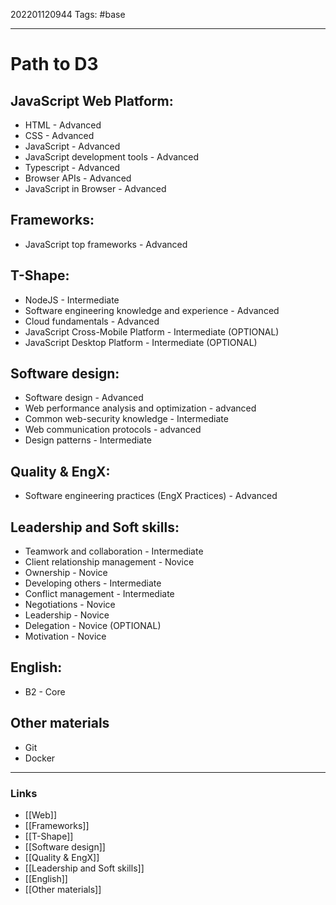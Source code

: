202201120944
Tags: #base 

--- 
# Path to D3
## JavaScript Web Platform:
- HTML - Advanced
- CSS - Advanced
- JavaScript - Advanced
- JavaScript development tools - Advanced
- Typescript - Advanced
- Browser APIs - Advanced
- JavaScript in Browser - Advanced

## Frameworks:
- JavaScript top frameworks - Advanced

## T-Shape:
- NodeJS - Intermediate
- Software engineering knowledge and experience - Advanced
- Cloud fundamentals - Advanced
- JavaScript Cross-Mobile Platform - Intermediate (OPTIONAL)
- JavaScript Desktop Platform - Intermediate (OPTIONAL)

## Software design:
- Software design - Advanced
- Web performance analysis and optimization - advanced
- Common web-security knowledge - Intermediate
- Web communication protocols - advanced
- Design patterns - Intermediate

## Quality & EngX:
- Software engineering practices (EngX Practices) - Advanced

## Leadership and Soft skills:
- Teamwork and collaboration - Intermediate
- Client relationship management - Novice
- Ownership - Novice
- Developing others - Intermediate
- Conflict management - Intermediate
- Negotiations - Novice
- Leadership - Novice
- Delegation - Novice (OPTIONAL)
- Motivation - Novice

## English:
- B2 - Core

## Other materials
- Git
- Docker

--- 
### Links
- [[Web]]
- [[Frameworks]]
- [[T-Shape]]
- [[Software design]]
- [[Quality & EngX]]
- [[Leadership and Soft skills]]
- [[English]]
- [[Other materials]]